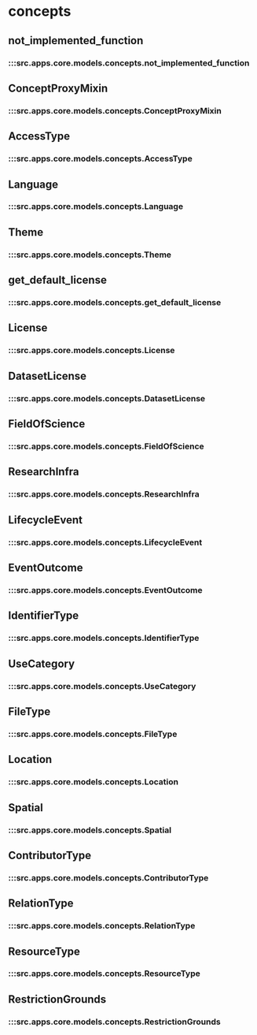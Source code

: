 # concepts

## not_implemented_function

### :::src.apps.core.models.concepts.not_implemented_function

## ConceptProxyMixin

### :::src.apps.core.models.concepts.ConceptProxyMixin

## AccessType

### :::src.apps.core.models.concepts.AccessType

## Language

### :::src.apps.core.models.concepts.Language

## Theme

### :::src.apps.core.models.concepts.Theme

## get_default_license

### :::src.apps.core.models.concepts.get_default_license

## License

### :::src.apps.core.models.concepts.License

## DatasetLicense

### :::src.apps.core.models.concepts.DatasetLicense

## FieldOfScience

### :::src.apps.core.models.concepts.FieldOfScience

## ResearchInfra

### :::src.apps.core.models.concepts.ResearchInfra

## LifecycleEvent

### :::src.apps.core.models.concepts.LifecycleEvent

## EventOutcome

### :::src.apps.core.models.concepts.EventOutcome

## IdentifierType

### :::src.apps.core.models.concepts.IdentifierType

## UseCategory

### :::src.apps.core.models.concepts.UseCategory

## FileType

### :::src.apps.core.models.concepts.FileType

## Location

### :::src.apps.core.models.concepts.Location

## Spatial

### :::src.apps.core.models.concepts.Spatial

## ContributorType

### :::src.apps.core.models.concepts.ContributorType

## RelationType

### :::src.apps.core.models.concepts.RelationType

## ResourceType

### :::src.apps.core.models.concepts.ResourceType

## RestrictionGrounds

### :::src.apps.core.models.concepts.RestrictionGrounds

